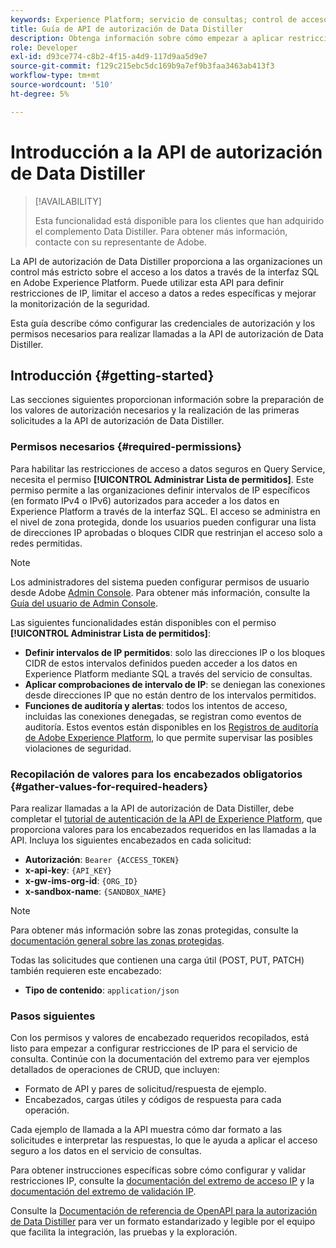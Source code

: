 ```yaml
---
keywords: Experience Platform; servicio de consultas; control de acceso IP; autorización; API; introducción
title: Guía de API de autorización de Data Distiller
description: Obtenga información sobre cómo empezar a aplicar restricciones de autorización y de intervalo de IP para el acceso seguro a datos en el servicio de consultas de Adobe Experience Platform.
role: Developer
exl-id: d93ce774-c8b2-4f15-a4d9-117d9aa5d9e7
source-git-commit: f129c215ebc5dc169b9a7ef9b3faa3463ab413f3
workflow-type: tm+mt
source-wordcount: '510'
ht-degree: 5%

---
```


# Introducción a la API de autorización de Data Distiller

>[!AVAILABILITY]
>
>Esta funcionalidad está disponible para los clientes que han adquirido el complemento Data Distiller. Para obtener más información, contacte con su representante de Adobe.

La API de autorización de Data Distiller proporciona a las organizaciones un control más estricto sobre el acceso a los datos a través de la interfaz SQL en Adobe Experience Platform. Puede utilizar esta API para definir restricciones de IP, limitar el acceso a datos a redes específicas y mejorar la monitorización de la seguridad.

Esta guía describe cómo configurar las credenciales de autorización y los permisos necesarios para realizar llamadas a la API de autorización de Data Distiller.

## Introducción {#getting-started}

Las secciones siguientes proporcionan información sobre la preparación de los valores de autorización necesarios y la realización de las primeras solicitudes a la API de autorización de Data Distiller.

### Permisos necesarios {#required-permissions}

Para habilitar las restricciones de acceso a datos seguros en Query Service, necesita el permiso **[!UICONTROL Administrar Lista de permitidos]**. Este permiso permite a las organizaciones definir intervalos de IP específicos (en formato IPv4 o IPv6) autorizados para acceder a los datos en Experience Platform a través de la interfaz SQL. El acceso se administra en el nivel de zona protegida, donde los usuarios pueden configurar una lista de direcciones IP aprobadas o bloques CIDR que restrinjan el acceso solo a redes permitidas.

>[!NOTE]
>
>Los administradores del sistema pueden configurar permisos de usuario desde Adobe [Admin Console](https://adminconsole.adobe.com/). Para obtener más información, consulte la [Guía del usuario de Admin Console](https://helpx.adobe.com/es/enterprise/using/admin-console.html).

Las siguientes funcionalidades están disponibles con el permiso **[!UICONTROL Administrar Lista de permitidos]**:

- **Definir intervalos de IP permitidos**: solo las direcciones IP o los bloques CIDR de estos intervalos definidos pueden acceder a los datos en Experience Platform mediante SQL a través del servicio de consultas.
- **Aplicar comprobaciones de intervalo de IP**: se deniegan las conexiones desde direcciones IP que no están dentro de los intervalos permitidos.
- **Funciones de auditoría y alertas**: todos los intentos de acceso, incluidas las conexiones denegadas, se registran como eventos de auditoría. Estos eventos están disponibles en los [Registros de auditoría de Adobe Experience Platform](../../landing/governance-privacy-security/audit-logs/overview.md), lo que permite supervisar las posibles violaciones de seguridad.

### Recopilación de valores para los encabezados obligatorios {#gather-values-for-required-headers}

Para realizar llamadas a la API de autorización de Data Distiller, debe completar el [tutorial de autenticación de la API de Experience Platform](../../landing/api-authentication.md), que proporciona valores para los encabezados requeridos en las llamadas a la API. Incluya los siguientes encabezados en cada solicitud:

- **Autorización**: `Bearer {ACCESS_TOKEN}`
- **x-api-key**: `{API_KEY}`
- **x-gw-ims-org-id**: `{ORG_ID}`
- **x-sandbox-name**: `{SANDBOX_NAME}`

>[!NOTE]
>
> Para obtener más información sobre las zonas protegidas, consulte la [documentación general sobre las zonas protegidas](../../sandboxes/home.md).

Todas las solicitudes que contienen una carga útil (POST, PUT, PATCH) también requieren este encabezado:

- **Tipo de contenido**: `application/json`

### Pasos siguientes

Con los permisos y valores de encabezado requeridos recopilados, está listo para empezar a configurar restricciones de IP para el servicio de consulta. Continúe con la documentación del extremo para ver ejemplos detallados de operaciones de CRUD, que incluyen:

- Formato de API y pares de solicitud/respuesta de ejemplo.
- Encabezados, cargas útiles y códigos de respuesta para cada operación.

Cada ejemplo de llamada a la API muestra cómo dar formato a las solicitudes e interpretar las respuestas, lo que le ayuda a aplicar el acceso seguro a los datos en el servicio de consultas.

Para obtener instrucciones específicas sobre cómo configurar y validar restricciones IP, consulte la [documentación del extremo de acceso IP](./ip-access.md) y la [documentación del extremo de validación IP](./validate.md).

Consulte la [Documentación de referencia de OpenAPI para la autorización de Data Distiller](https://developer.adobe.com/experience-platform-apis/references/data-distiller-auth/) para ver un formato estandarizado y legible por el equipo que facilita la integración, las pruebas y la exploración.
